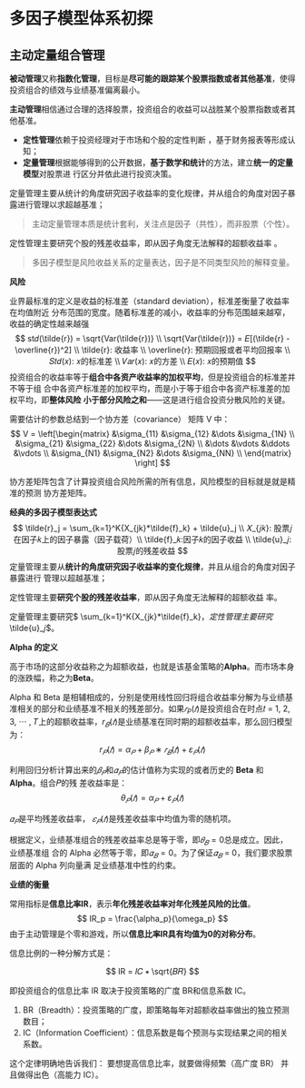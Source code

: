 # 多因子模型体系初探

## 主动定量组合管理

**被动管理**又称**指数化管理**，目标是**尽可能的跟踪某个股票指数或者其他基准**，使得投资组合的绩效与业绩基准偏离最小。  

**主动管理**相信通过合理的选择股票，投资组合的收益可以战胜某个股票指数或者其他基准。  

- **定性管理**依赖于投资经理对于市场和个股的定性判断 ，基于财务报表等形成认知；
- **定量管理**根据能够得到的公开数据，**基于数学和统计**的方法，建立**统一的定量模型**对股票进
  行区分并依此进行投资决策。  



定量管理主要从统计的角度研究因子收益率的变化规律，并从组合的角度对因子暴露进行管理以求超越基准；

>  主动定量管理本质是统计套利，关注点是因子（共性），而非股票（个性）。

定性管理主要研究个股的残差收益率，即从因子角度无法解释的超额收益率 。

> 多因子模型是风险收益关系的定量表达，因子是不同类型风险的解释变量。



**风险**

业界最标准的定义是收益的标准差（standard deviation），标准差衡量了收益率在均值附近
分布范围的宽度。随着标准差的减小，收益率的分布范围越来越窄，收益的确定性越来越强  
$$
st𝑑(\tilde{r}) = \sqrt{Var(\tilde{r})} \\
\sqrt{Var(\tilde{r})} = 𝐸[(\tilde{r} - \overline{r})^2] \\
\tilde{r}: 收益率 \\ 
\overline{r}: 预期回报或者平均回报率 \\
𝑆𝑡𝑑(𝑥): 𝑥的标准差 \\
𝑉𝑎𝑟(𝑥): 𝑥的方差 \\
𝐸(𝑥): 𝑥的预期值
$$
投资组合的收益率等于**组合中各资产收益率的加权平均**，但是投资组合的标准差并不等于组
合中各资产标准差的加权平均，而是小于等于组合中各资产标准差的加权平均，即**整体风险**
**小于部分风险之和**——这是进行组合投资分散风险的关键。  

需要估计的参数总结到一个协方差（covariance） 矩阵 V 中：
$$
V = \left[\begin{matrix}
&\sigma_{11} &\sigma_{12} &\dots &\sigma_{1N} \\
&\sigma_{21} &\sigma_{22} &\dots &\sigma_{2N} \\
&\dots &\vdots &\ddots &\vdots \\
&\sigma_{N1} &\sigma_{N2} &\dots &\sigma_{NN} \\
\end{matrix}
\right]
$$

协方差矩阵包含了计算投资组合风险所需的所有信息，风险模型的目标就是就是精准的预测
协方差矩阵。 



**经典的多因子模型表达式**
$$
\tilde{r}_j = \sum_{k=1}^K{X_{jk}*\tilde{f}_k} + \tilde{u}_j \\
𝑋_{𝑗𝑘}: 股票𝑗在因子𝑘上的因子暴露（因子载荷）\\
\tilde{f}_𝑘:因子𝑘的因子收益 \\
\tilde{u}_𝑗: 股票𝑗的残差收益
$$
定量管理主要从**统计的角度研究因子收益率的变化规律**，并且从组合的角度对因子暴露进行
管理以超越基准；

定性管理主要**研究个股的残差收益率**，即从因子角度无法解释的超额收益
率。

定量管理主要研究$ \sum_{k=1}^K{X_{jk}*\tilde{f}_k}$，定性管理主要研究$\tilde{u}_𝑗$。



**Alpha 的定义**

高于市场的这部分收益称之为超额收益，也就是该基金策略的**Alpha**。而市场本身的涨跌幅，称之为**Beta**。

Alpha 和 Beta 是相辅相成的，分别是使用线性回归将组合收益率分解为与业绩基准相关的部分和业绩基准不相关的残差部分。如果$𝑟_P(𝑡)$是投资组合在时点𝑡 = 1, 2, 3, ⋯ , 𝑇上的超额收益率，$r_𝐵(𝑡)$是业绩基准在同时期的超额收益率，那么回归模型为：
$$
r_𝑃(𝑡) = \alpha_𝑃 + \beta_𝑃 ∗ 𝑟_𝐵(𝑡) + \varepsilon_𝑃(𝑡)
$$

利用回归分析计算出来的$𝛽_𝑃$和$𝛼_𝑃$的估计值称为实现的或者历史的 **Beta** 和 **Alpha**。组合𝑃的残
差收益率是：
$$
\theta_𝑃(𝑡) = \alpha_𝑃 + \varepsilon_𝑃(𝑡)
$$

$𝛼_𝑃$是平均残差收益率， $𝜀_𝑃(𝑡)$是残差收益率中均值为零的随机项。

根据定义，业绩基准组合的残差收益率总是等于零，即$𝜃_𝐵 = 0$总是成立。因此，业绩基准组
合的 Alpha 必然等于零，即$𝛼_𝐵 = 0$。为了保证$𝛼_𝐵$ = 0，我们要求股票层面的 Alpha 列向量满
足业绩基准中性的约束。  



**业绩的衡量**

常用指标是**信息比率IR**，表示**年化残差收益率对年化残差风险的比值**。
$$
IR_p = \frac{\alpha_p}{\omega_p}
$$
由于主动管理是个零和游戏，所以**信息比率IR具有均值为0的对称分布**。

信息比例的一种分解方式是：

$$
IR = 𝐼𝐶 ∗ \sqrt{𝐵𝑅}
$$

即投资组合的信息比率 IR 取决于投资策略的广度 BR和信息系数 IC。

1. BR（Breadth）：投资策略的广度，即策略每年对超额收益率做出的独立预测数目；
2. IC（Information Coefficient）：信息系数是每个预测与实现结果之间的相关系数。

这个定律明确地告诉我们： 要想提高信息比率，就要做得频繁（高广度 BR） 并且做得出色（高能力 IC）。  